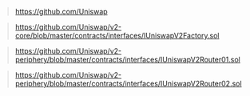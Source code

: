 > https://github.com/Uniswap

> https://github.com/Uniswap/v2-core/blob/master/contracts/interfaces/IUniswapV2Factory.sol

> https://github.com/Uniswap/v2-periphery/blob/master/contracts/interfaces/IUniswapV2Router01.sol

> https://github.com/Uniswap/v2-periphery/blob/master/contracts/interfaces/IUniswapV2Router02.sol
